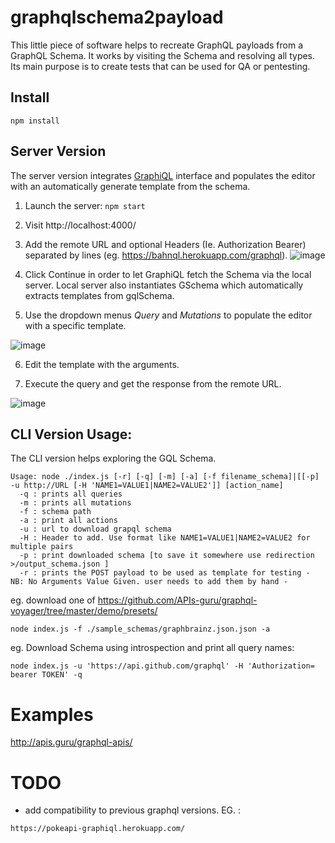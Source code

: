 # graphqlschema2payload
This little piece of software helps to recreate GraphQL payloads from a GraphQL Schema. 
It works by visiting the Schema and resolving all types.
Its main purpose is to create tests that can be used for QA or pentesting.

## Install

```
npm install 
```

## Server Version 

The server version integrates [GraphiQL](https://github.com/graphql/graphiql) interface and populates the editor with an automatically 
generate template from the schema.

1. Launch the server:
```npm start```

2. Visit http://localhost:4000/

3. Add the remote URL and optional Headers (Ie. Authorization Bearer) separated by lines (eg. https://bahnql.herokuapp.com/graphql).
![image](https://user-images.githubusercontent.com/1196560/50766648-50a7e000-127a-11e9-859f-d246cda20c16.png)

4. Click Continue in order to let GraphiQL fetch the Schema via the local server. Local server also instantiates GSchema which automatically extracts templates from gqlSchema.

5. Use the dropdown menus *Query* and *Mutations* to populate the editor with a specific template.

![image](https://user-images.githubusercontent.com/1196560/50769657-ecd6e480-1284-11e9-8722-26926dafa92f.png)

6. Edit the template with the arguments.

7. Execute the query and get the response from the remote URL.

![image](https://user-images.githubusercontent.com/1196560/50769782-6373e200-1285-11e9-8786-f1320a030bdc.png)


## CLI Version Usage:

The CLI version helps exploring the GQL Schema. 

```
Usage: node ./index.js [-r] [-q] [-m] [-a] [-f filename_schema]|[[-p] -u http://URL [-H 'NAME1=VALUE1|NAME2=VALUE2']] [action_name]
  -q : prints all queries
  -m : prints all mutations
  -f : schema path 
  -a : print all actions
  -u : url to download grapql schema
  -H : Header to add. Use format like NAME1=VALUE1|NAME2=VALUE2 for multiple pairs
  -p : print downloaded schema [to save it somewhere use redirection >/output_schema.json ]
  -r : prints the POST payload to be used as template for testing - NB: No Arguments Value Given. user needs to add them by hand -

```

eg. download one of https://github.com/APIs-guru/graphql-voyager/tree/master/demo/presets/	
```
node index.js -f ./sample_schemas/graphbrainz.json.json -a
```

eg. Download Schema using introspection and print all query names:
```
node index.js -u 'https://api.github.com/graphql' -H 'Authorization= bearer TOKEN' -q
```


# Examples 
http://apis.guru/graphql-apis/

# TODO
- add compatibility to previous graphql versions.
EG. :
```
https://pokeapi-graphiql.herokuapp.com/

``` 
